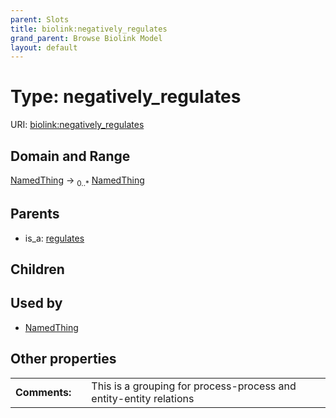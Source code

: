 ```yaml
---
parent: Slots
title: biolink:negatively_regulates
grand_parent: Browse Biolink Model
layout: default
---
```


# Type: negatively_regulates




URI: [biolink:negatively_regulates](https://w3id.org/biolink/vocab/negatively_regulates)

## Domain and Range

[NamedThing](NamedThing.md) ->  <sub>0..*</sub> [NamedThing](NamedThing.md)

## Parents

 *  is_a: [regulates](regulates.md)

## Children


## Used by

 * [NamedThing](NamedThing.md)

## Other properties

|  |  |  |
| --- | --- | --- |
| **Comments:** | | This is a grouping for process-process and entity-entity relations |

